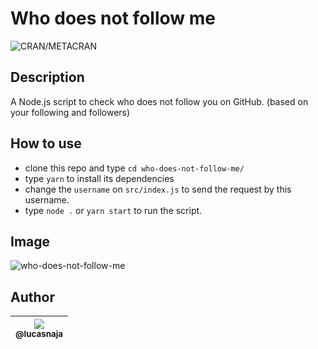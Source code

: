 # Who does not follow me

![CRAN/METACRAN](https://img.shields.io/github/license/lucasnaja/who-does-not-follow-me)

## Description

A Node.js script to check who does not follow you on GitHub. (based on your following and followers)

## How to use

- clone this repo and type `cd who-does-not-follow-me/`
- type `yarn` to install its dependencies
- change the `username` on `src/index.js` to send the request by this username.
- type `node .` or `yarn start` to run the script.

## Image

![who-does-not-follow-me](./images/who-does-not-follow-me.png)

## Author

| [<img src="https://avatars3.githubusercontent.com/u/13838273?v=3&s=115"><br><sub>@lucasnaja</sub>](https://github.com/lucasnaja) |
| :---: |
